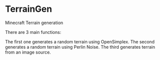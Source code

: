 # TerrainGen
Minecraft Terrain generation


There are 3 main functions:

The first one generates a random terrain using OpenSimplex.
The second generates a random terrain using Perlin Noise.
The third generates terrain from an image source. 
